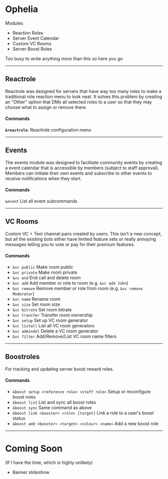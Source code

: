 # Ophelia

Modules

- Reaction Roles
- Server Event Calendar
- Custom VC Rooms
- Server Boost Roles

Too busy to write anything more than this so here you go

---

## Reactrole

Reactrole was designed for servers that have way too many roles to make a traditional role reaction menu to look neat. It solves this problem by creating an "Other" option that DMs all selected roles to a user so that they may choose what to assign or remove there.

#### Commands
**`&reactrole`**: Reactrole configuration menu

---

## Events

The events module was designed to facilitate community events by creating a event calendar that is accessible by members (subject to staff approval). Members can initiate their own events and subscribe to other events to receive notifications when they start.

#### Commands
`&event` List all event subcommands

---

## VC Rooms

Custom VC + Text channel pairs created by users. This isn't a new concept, but all the existing bots either have limited feature sets or really annoying messages telling you to vote or pay for their premium features.

#### Commands

- `&vc public` Make room public
- `&vc private` Make room private
- `&vc end` End call and delete room
- `&vc add` Add member or role to room (e.g. `&vc add John`)
- `&vc remove` Remove member or role from room (e.g. `&vc remove Moderator`)
- `&vc name` Rename room
- `&vc size` Set room size
- `&vc bitrate` Set room bitrate
- `&vc transfer` Transfer room ownership
- `&vc setup` Set up VC room generator
- `&vc listall` List all VC room generators
- `&vc admindel` Delete a VC room generator
- `&vc filter` Add/Remove/List VC room name filters
---

## Boostroles

For tracking and updating server boost reward roles.

#### Commands

- `&boost setup <reference role> <staff role>` Setup or reconfigure boost roles
- `&boost list` List and sync all boost roles
- `&boost sync` Same command as above
- `&boost link <booster> <role> [target]` Link a role to a user's boost status
- `&boost add <booster> <target> <colour> <name>` Add a new boost role

---

# Coming Soon
(If I have the time, which is highly unlikely)

- Banner slideshow






